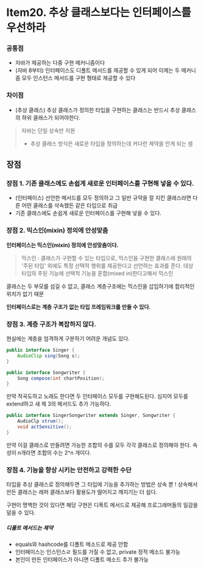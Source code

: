 # Item20. 추상 클래스보다는 인터페이스를 우선하라


### 공통점

- 자바가 제공하는 다중 구현 메커니즘이다
- (자바 8부터) 인터페이스도 디폴트 메서드를 제공할 수 있게 되어 이제는 두 메커니즘 모두 인스턴스 메서드를 구현 형태로 제공할 수 있다


### 차이점

- (추상 클래스) 추상 클래스가 정의한 타입을 구현하는 클래스는 반드시 추상 클래스의 하위 클래스가 되어야한다.

> 자바는 단일 상속만 지원
> - 추상 클래스 방식은 새로운 타입을 정의하는데 커다란 제약을 안게 되는 셈


## 장점

### 장점 1. 기존 클래스에도 손쉽게 새로운 인터페이스를 구현해 넣을 수 있다.

- (인터페이스) 선언한 메서드를 모두 정의하고 그 일반 규약을 잘 지킨 클래스라면 다른 어떤 클래스를 삭속했든 같은 타입으로 취급
- 기존 클래스에도 손쉽게 새로운 인터페이스를 구현해 넣을 수 있다.

### 장점 2. 믹스인(mixin) 정의에 안성맞춤

**인터페이스는 믹스인(mixin) 정의에 안성맞춤이다.**

> 믹스인 : 클래스가 구현할 수 있는 타입으로, 믹스인을 구현한 클래스에 원래의 '주된 타입' 외에도 특정 선택적 행위를 제공한다고 선언하는 효과를 준다. 
> 대상 타입의 주된 기능에 선택적 기능을 혼합(mixed in)한다고해서 믹스인


클래스는 두 부모를 섬길 수 없고, 클래스 계층구조에는 믹스인을 삽입하기에 합리적인 위치가 없기 때문

**인터페이스로는 계층 구조가 없는 타입 프레임워크를 만들 수 있다.**


### 장점 3. 계층 구조가 복잡하지 않다.

현실에는 계층을 엄격하게 구분하기 어려운 개념도 있다.

```java
public interface Singer {
    AudioClip sing(Song s);
}

public interface Songwriter {
    Song compose(int chartPosition);
}
```

만약 작곡도하고 노래도 한다면 두 인터페이스 모두를 구현해도된다. 심지어 모두를 extend하고 새 제 3의 메서드도 추가 가능하다.

```java
public interface SingerSongwriter extends Singer, Songwriter {
    AudioClp strum();
    void actSensitive();
}
```

만약 이걸 클래스로 만들려면 가능한 조합의 수를 모두 각각 클래스로 정의해야 한다. 속성이 n개라면 조합의 수는 2^n 개이다.

### 장점 4. 기능을 향상 시키는 안전하고 강력한 수단


타입을 추상 클래스로 정의해두면 그 타입에 기능을 추가하는 방법은 상속 뿐 !
상속해서 만든 클래스는 래퍼 클래스보다 활용도가 떨어지고 깨지기는 더 쉽다.

구현이 명백한 것이 있다면 해당 구현은 디폭트 메서드로 제공해 프로그래머들의 일감을 덜을 수 있다.

##### 디폴트 메서드는 제약

- equals와 hashcode를 디폴트 메소드로 제공 안함
- 인터페이스는 인스턴스ㄹ 필드를 가질 수 없고, private 정적 메소드 불가능
- 본인이 만든 인터페이스가 아니면 디폴트 메소드 추가 불가능


